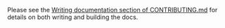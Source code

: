 Please see the [Writing documentation section of CONTRIBUTING.md](../CONTRIBUTING.md#writing-documentation)
for details on both writing and building the docs.
